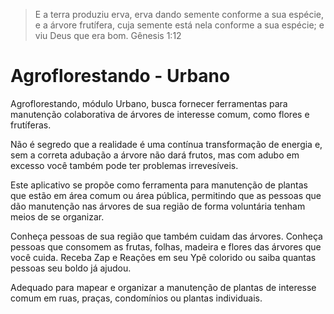 > E a terra produziu erva, erva dando semente conforme a sua espécie, e a árvore frutífera, cuja semente está nela conforme a sua espécie; e viu Deus que era bom.
> Gênesis 1:12

# Agroflorestando - Urbano

Agroflorestando, módulo Urbano, busca fornecer ferramentas para manutenção colaborativa de árvores de interesse comum, como flores e frutíferas.

Não é segredo que a realidade é uma contínua transformação de energia e, sem a correta adubação a árvore não dará frutos, mas com adubo em excesso você também pode ter problemas irrevesíveis.

Este aplicativo se propõe como ferramenta para manutenção de plantas que estão em área comum ou área pública, permitindo que as pessoas que dão manutenção nas árvores de sua região de forma voluntária tenham meios de se organizar.

Conheça pessoas de sua região que também cuidam das árvores. Conheça pessoas que consomem as frutas, folhas, madeira e flores das árvores que você cuida. Receba Zap e Reações em seu Ypê colorido ou saiba quantas pessoas seu boldo já ajudou.

Adequado para mapear e organizar a manutenção de plantas de interesse comum em ruas, praças, condomínios ou plantas individuais.
